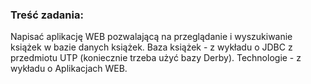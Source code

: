 ### Treść zadania:

Napisać aplikację WEB pozwalającą na przeglądanie i wyszukiwanie książek w bazie danych książek.
Baza książek - z wykładu o JDBC z przedmiotu UTP (koniecznie trzeba użyć bazy Derby).
Technologie - z wykładu o Aplikacjach WEB.